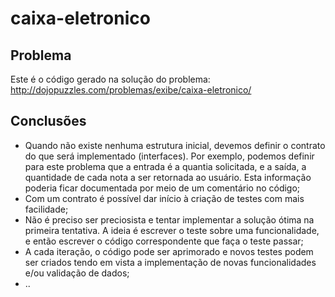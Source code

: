 # caixa-eletronico

## Problema
Este é o código gerado na solução do problema: http://dojopuzzles.com/problemas/exibe/caixa-eletronico/

## Conclusões
- Quando não existe nenhuma estrutura inicial, devemos definir o contrato do que será implementado (interfaces). Por exemplo, podemos definir para este problema que a entrada é a quantia solicitada, e a saída, a quantidade de cada nota a ser retornada ao usuário. Esta informação poderia ficar documentada por meio de um comentário no código;
- Com um contrato é possível dar início à criação de testes com mais facilidade;
- Não é preciso ser preciosista e tentar implementar a solução ótima na primeira tentativa. A ideia é escrever o teste sobre uma funcionalidade, e então escrever o código correspondente que faça o teste passar;
- A cada iteração, o código pode ser aprimorado e novos testes podem ser criados tendo em vista a implementação de novas funcionalidades e/ou validação de dados;
- ..

